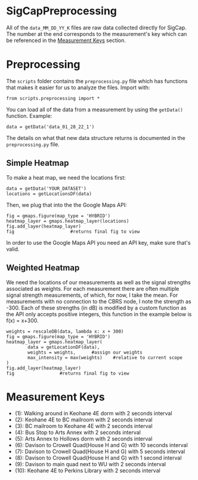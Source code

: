 # SigCapPreprocessing

All of the ``data_MM_DD_YY_K`` files are raw data collected directly for SigCap. The number at the end corresponds to the measurement's key which can be referenced in the [Measurement Keys](#measurement-keys) section. 


# Preprocessing

The ``scripts`` folder contains the ``preprocessing.py`` file which has functions that makes it easier for us to analyze the files. Import with:

	from scripts.preprocessing import *

You can load all of the data from a measurement by using the ``getData()`` function. Example:

	data = getData('data_01_28_22_1')

The details on what that new data structure returns is documented in the ``preprocessing.py`` file. 

## Simple Heatmap

To make a heat map, we need the locations first:
	
	data = getData('YOUR_DATASET')
	locations = getLocationsDF(data)

Then, we plug that into the the Google Maps API:

	fig = gmaps.figure(map_type = 'HYBRID')
	heatmap_layer = gmaps.heatmap_layer(locations)
	fig.add_layer(heatmap_layer)
	fig 					#returns final fig to view

In order to use the Google Maps API you need an API key, make sure that's valid.

## Weighted Heatmap

We need the locations of our measurements as well as the signal strengths associated as weights. For each measurement there are often multiple signal strength measurements, of which, for now, I take the mean. For measurements with no connection to the CBRS node, I note the strength as -300. Each of these strengths (in dB) is modified by a custom function as the API only accepts positive integers, this function in the example below is f(x) = x+300.

	weights = rescaleDB(data, lambda x: x + 300)
	fig = gmaps.figure(map_type = 'HYBRID')
	heatmap_layer = gmaps.heatmap_layer(
    		data = getLocationDF(data),
    		weights = weights, 		#assign our weights
    		max_intensity = max(weights)	#relative to current scope
	)
	fig.add_layer(heatmap_layer)
	fig					#returns final fig to view

# Measurement Keys

- (1): Walking around in Keohane 4E dorm with 2 seconds interval
- (2): Keohane 4E to BC mailroom with 2 seconds interval
- (3): BC mailroom to Keohane 4E with 2 seconds interval
- (4): Bus Stop to Arts Annex with 2 seconds interval
- (5): Arts Annex to Hollows dorm with 2 seconds interval
- (6): Davison to Crowell Quad(House H and G) with 10 seconds interval
- (7): Davison to Crowell Quad(House H and G) with 5 seconds interval
- (8): Davison to Crowell Quad(House H and G) with 1 second interval
- (9): Davison to main quad next to WU with 2 seconds interval
- (10): Keohane 4E to Perkins Library with 2 seconds interval
